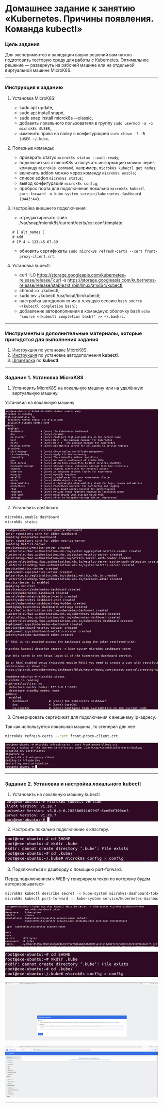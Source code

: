 # Домашнее задание к занятию «Kubernetes. Причины появления. Команда kubectl»

### Цель задания

Для экспериментов и валидации ваших решений вам нужно подготовить тестовую среду для работы с Kubernetes. Оптимальное решение — развернуть на рабочей машине или на отдельной виртуальной машине MicroK8S.


------

### Инструкция к заданию

1. Установка MicroK8S:
    - sudo apt update,
    - sudo apt install snapd,
    - sudo snap install microk8s --classic,
    - добавить локального пользователя в группу `sudo usermod -a -G microk8s $USER`,
    - изменить права на папку с конфигурацией `sudo chown -f -R $USER ~/.kube`.

2. Полезные команды:
    - проверить статус `microk8s status --wait-ready`;
    - подключиться к microK8s и получить информацию можно через команду `microk8s command`, например, `microk8s kubectl get nodes`;
    - включить addon можно через команду `microk8s enable`; 
    - список addon `microk8s status`;
    - вывод конфигурации `microk8s config`;
    - проброс порта для подключения локально `microk8s kubectl port-forward -n kube-system service/kubernetes-dashboard 10443:443`.

3. Настройка внешнего подключения:
    - отредактировать файл /var/snap/microk8s/current/certs/csr.conf.template
    ```shell
    # [ alt_names ]
    # Add
    # IP.4 = 123.45.67.89
    ```
    - обновить сертификаты `sudo microk8s refresh-certs --cert front-proxy-client.crt`.

4. Установка kubectl:
    - curl -LO https://storage.googleapis.com/kubernetes-release/release/`curl -s https://storage.googleapis.com/kubernetes-release/release/stable.txt`/bin/linux/amd64/kubectl;
    - chmod +x ./kubectl;
    - sudo mv ./kubectl /usr/local/bin/kubectl;
    - настройка автодополнения в текущую сессию `bash source <(kubectl completion bash)`;
    - добавление автодополнения в командную оболочку bash `echo "source <(kubectl completion bash)" >> ~/.bashrc`.

------

### Инструменты и дополнительные материалы, которые пригодятся для выполнения задания

1. [Инструкция](https://microk8s.io/docs/getting-started) по установке MicroK8S.
2. [Инструкция](https://kubernetes.io/ru/docs/reference/kubectl/cheatsheet/#bash) по установке автодополнения **kubectl**.
3. [Шпаргалка](https://kubernetes.io/ru/docs/reference/kubectl/cheatsheet/) по **kubectl**.

------

### Задание 1. Установка MicroK8S

1. Установить MicroK8S на локальную машину или на удалённую виртуальную машину.

Установил на локальную машину

<p align="center">
  <img src="./screenshots/01_kubectl_status.png">
</p>

2. Установить dashboard.

```bash
microk8s.enable dashboard
microk8s status
```
<p align="center">
  <img src="./screenshots/03_kubectl_dashboard.png">
</p>

3. Сгенерировать сертификат для подключения к внешнему ip-адресу.

Так как используется локальная машина, то сгенерил для нее 
```bash
microk8s refresh-certs --cert front-proxy-client.crt
```
<p align="center">
  <img src="./screenshots/04_kubectl_certs.png">
</p>


------

### Задание 2. Установка и настройка локального kubectl
1. Установить на локальную машину kubectl.

<p align="center">
  <img src="./screenshots/02_kubectl_version.png">
</p>

2. Настроить локально подключение к кластеру.

<p align="center">
  <img src="./screenshots/08_kubectl_connect.png">
</p>


3. Подключиться к дашборду с помощью port-forward.

Перед подключением к WEB-у генерируем токен по которому будем авторизовываться 

```bash
microk8s kubectl describe secret -n kube-system microk8s-dashboard-token
microk8s kubectl port-forward -n kube-system service/kubernetes-dashboard 10443:443
```

<p align="center">
  <img src="./screenshots/05_kubectl_token.png">
</p>

<p align="center">
  <img src="./screenshots/08_kubectl_connect.png">
</p>

<p align="center">
  <img src="./screenshots/07_kubectl_web_login.png">
</p>

<p align="center">
  <img src="./screenshots/07_kubectl_web.png">
</p>

------
